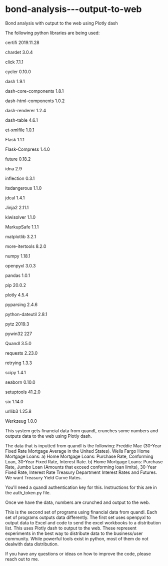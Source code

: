 # bond-analysis---output-to-web
Bond analysis with output to the web using Plotly dash

The following python libraries are being used:

certifi              2019.11.28

chardet              3.0.4

click                7.1.1

cycler               0.10.0

dash                 1.9.1

dash-core-components 1.8.1

dash-html-components 1.0.2

dash-renderer        1.2.4

dash-table           4.6.1

et-xmlfile           1.0.1

Flask                1.1.1

Flask-Compress       1.4.0

future               0.18.2

idna                 2.9

inflection           0.3.1

itsdangerous         1.1.0

jdcal                1.4.1

Jinja2               2.11.1

kiwisolver           1.1.0

MarkupSafe           1.1.1

matplotlib           3.2.1

more-itertools       8.2.0

numpy                1.18.1

openpyxl             3.0.3

pandas               1.0.1

pip                  20.0.2

plotly               4.5.4

pyparsing            2.4.6

python-dateutil      2.8.1

pytz                 2019.3

pywin32              227

Quandl               3.5.0

requests             2.23.0

retrying             1.3.3

scipy                1.4.1

seaborn              0.10.0

setuptools           41.2.0

six                  1.14.0

urllib3              1.25.8

Werkzeug             1.0.0


This system gets financial data from quandl, crunches some numbers and outputs data to the web using Plotly dash.

The data that is inputted from quandl is the following:
Freddie Mac (30-Year Fixed Rate Mortgage Average in the United States).
Wells Fargo Home Mortgage Loans: 
  a) Home Mortgage Loans: Purchase Rate, Conforming Loan, 30-Year Fixed Rate, Interest Rate. 
  b) Home Mortgage Loans: Purchase Rate, Jumbo Loan (Amounts that exceed conforming loan limits), 30-Year Fixed Rate, Interest Rate
Treasury Department Interest Rates and Futures. We want Treasury Yield Curve Rates.

You'll need a quandl authentication key for this. Instructions for this are in the auth_token.py file.

Once we have the data, numbers are crunched and output to the web.

This is the second set of programs using financial data from quandl. Each set of programs outputs data differently. The first 
set uses openpyxl to output data to Excel and code to send the excel workbooks to a distribution list. This uses Plotly dash to output to the web. These represent experiments in the best way to distribute data to the business/user community. While powerful tools exist in python, most of them do not dealwith data distribution.

If you have any questions or ideas on how to improve the code, please reach out to me. 
